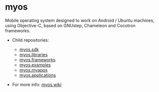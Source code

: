 # myos

Mobile operating system designed to work on Android / Ubuntu machines, using Objective-C, based on GNUstep, Chameleon and Cocotron frameworks.

* Child repositories:
  * [myos.sdk](https://github.com/amraboelela/myos.sdk)
  * [myos.libraries](https://github.com/amraboelela/myos.libraries)
  * [myos.frameworks](https://github.com/amraboelela/myos.frameworks)
  * [myos.examples](https://github.com/amraboelela/myos.examples)
  * [myos.myapps](https://github.com/amraboelela/myos.myapps)
  * [myos.applications](https://github.com/amraboelela/myos.applications)
 
* For more info:
[myos.wiki](https://github.com/amraboelela/myos/wiki)
